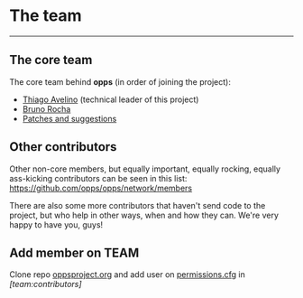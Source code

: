 # The team
--------

## The core team

The core team behind **opps** (in order of joining the project):

* [Thiago Avelino](https://github.com/avelino) (technical leader of this project)
* [Bruno Rocha](https://github.com/rochacbruno)
* [Patches and suggestions](https://github.com/orgs/opps/members)


## Other contributors

Other non-core members, but equally important, equally rocking, equally ass-kicking contributors can be seen in this list:
https://github.com/opps/opps/network/members

There are also some more contributors that haven't send code to the project, but who help in other ways, when and how they can.
We're very happy to have you, guys!


## Add member on TEAM

Clone repo [oppsproject.org](https://github.com/opps/oppsproject.org) and add user on
 [permissions.cfg](https://github.com/opps/oppsproject.org/blob/master/permissions.cfg) in *[team:contributors]*
